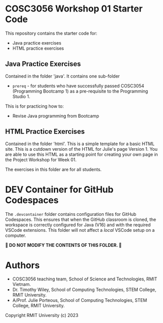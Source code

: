 # COSC3056 Workshop 01 Starter Code
This repository contains the starter code for:
* Java practice exercises
* HTML practice exercises

## Java Practice Exercises
Contained in the folder 'java'.
It contains one sub-folder

* `prereq` - for students who have successfully passed COSC3054 (Programming Bootcamp 1) as a pre-requisite to the Programming Studio 1.

This is for practicing how to:

* Revise Java programming from Bootcamp

## HTML Practice Exercises
Contained in the folder 'html'.
This is a simple template for a basic HTML site. This is a cutdown version of the HTML for Julie's page Version 1. You are able to use this HTML as a starting point for creating your own page in the Project Workshop for Week 01.

The exercises in this folder are for all students.

# DEV Container for GitHub Codespaces
The ```.devcontainer``` folder contains configuration files for GitHub Codespaces.
This ensures that when the GitHub classroom is cloned, the workspace is correctly configured for Java (V16) and with the required VSCode extensions.
This folder will not affect a *local* VSCode setup on a computer.

**🚨 DO NOT MODIFY THE CONTENTS OF THIS FOLDER. 🚨**

# Authors
* COSC3056 teaching team, School of Science and Technologies, RMIT Vietnam.
* Dr. Timothy Wiley, School of Computing Technologies, STEM College, RMIT University.
* A/Prof. Julie Porteous, School of Computing Technologies, STEM College, RMIT University.

Copyright RMIT University (c) 2023
